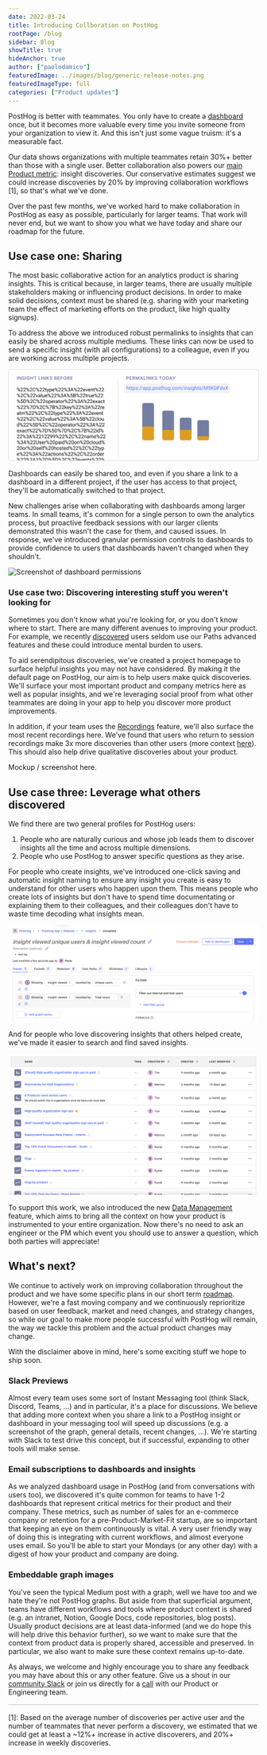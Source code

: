 ```yaml
---
date: 2022-03-24
title: Introducing Collboration on PostHog
rootPage: /blog
sidebar: Blog
showTitle: true
hideAnchor: true
author: ["paolodamico"]
featuredImage: ../images/blog/generic-release-notes.png
featuredImageType: full
categories: ["Product updates"]
---
```


PostHog is better with teammates. You only have to create a [dashboard](/docs/user-guides/dashboards) once, but it becomes more valuable every time you invite someone from your organization to view it. And this isn't just some vague truism: it's a measurable fact.

Our data shows organizations with multiple teammates retain 30%+ better than those with a single user. Better collaboration also powers our [main Product metric](https://github.com/handbook/product/metrics): insight discoveries. Our conservative estimates suggest we could increase discoveries by 20% by improving collaboration workflows [1], so that's what we've done.

Over the past few months, we've worked hard to make collaboration in PostHog as easy as possible, particularly for larger teams. That work will never end, but we want to show you what we have today and share our roadmap for the future.



## Use case one: Sharing

The most basic collaborative action for an analytics product is sharing insights. This is critical because, in larger teams, there are usually multiple stakeholders making or influencing product decisions. In order to make solid decisions, context must be shared (e.g. sharing with your marketing team the effect of marketing efforts on the product, like high quality signups).

To address the above we introduced robust permalinks to insights that can easily be shared across multiple mediums. These links can now be used to send a specific insight (with all configurations) to a colleague, even if you are working across multiple projects.


![Concept of how insight links changed to permalinks today](../images/blog/collaborating-on-posthog_1.png)


Dashboards can easily be shared too, and even if you share a link to a dashboard in a different project, if the user has access to that project, they'll be automatically switched to that project.

New challenges arise when collaborating with dashboards among larger teams. In small teams, it's common for a single person to own the analytics process, but proactive feedback sessions with our larger clients demonstrated this wasn't the case for them, and caused issues.  In response, we've introduced granular permission controls to dashboards to provide confidence to users that dashboards haven't changed when they shouldn't.


<img src="https://posthog-static-files.s3.us-east-2.amazonaws.com/Website-Assets/Array/1_33_0-dashboard-permissions.png" width="500" alt="Screenshot of dashboard permissions" />


### Use case two: Discovering interesting stuff you weren't looking for
Sometimes you don't know what you're looking for, or you don't know where to start. There are many different avenues to improving your product. For example, we recently [discovered](https://github.com/PostHog/posthog/pull/7973) users seldom use our Paths advanced features and these could introduce mental burden to users.

To aid serendipitous discoveries, we've created a project homepage to surface helpful insights you may not have considered. By making it the default page on PostHog, our aim is to help users make quick discoveries. We'll surface your most important product and company metrics here as well as popular insights, and we're leveraging social proof from what other teammates are doing in your app to help you discover more product improvements.

In addition, if your team uses the [Recordings](/product/session-recording) feature, we'll also surface the most recent recordings here. We've found that users who return to session recordings make 3x more discoveries than other users (more context [here](https://github.com/PostHog/posthog/issues/8595#issuecomment-1056916848)). This should also help drive qualitative discoveries about your product.


Mockup / screenshot here.


## Use case three: Leverage what others discovered
We find there are two general profiles for PostHog users:

1. People who are naturally curious and whose job leads them to discover insights all the time and across multiple dimensions.
2. People who use PostHog to answer specific questions as they arise. 

For people who create insights, we've introduced one-click saving and automatic insight naming to ensure any insight you create is easy to understand for other users who happen upon them. This means people who create lots of insights but don't have to spend time documentating or explaining them to their colleagues, and their colleagues don't have to waste time decoding what insights mean.

![Screenshot of automatic insight naming](../images/blog/collaborating-on-posthog_3.png)

And for people who love discovering insights that others helped create, we've made it easier to search and find saved insights.

![Screenshot of saved insights](../images/blog/collaborating-on-posthog_2.png)

To support this work, we also introduced the new [Data Management](link_to_blog_post_here) feature, which aims to bring all the context on how your product is instrumented to your entire organization. Now there's no need to ask an engineer or the PM which event you should use to answer a question, which both parties will appreciate!

## What's next?
We continue to actively work on improving collaboration throughout the product and we have some specific plans in our short term [roadmap](https://posthog.com/handbook/people/team-structure/team-app#roadmap). However, we're a fast moving company and we continuously reprioritize based on user feedback, market and need changes, and strategy changes, so while our goal to make more people successful with PostHog will remain, the way we tackle this problem and the actual product changes may change.

With the disclaimer above in mind, here's some exciting stuff we hope to ship soon. 
### Slack Previews

Almost every team uses some sort of Instant Messaging tool (think Slack, Discord, Teams, ...) and in particular, it's a place for discussions. We believe that adding more context when you share a link to a PostHog insight or dashboard in your messaging tool will speed up discussions (e.g. a screenshot of the graph, general details, recent changes, ...). We're starting with Slack to test drive this concept, but if successful, expanding to other tools will make sense.
 
### Email subscriptions to dashboards and insights
As we analyzed dashboard usage in PostHog (and from conversations with users too), we discovered it's quite common for teams to have 1-2 dashboards that represent critical metrics for their product and their company. These metrics, such as number of sales for an e-commerce company or retention for a pre-Product-Market-Fit startup, are so important that keeping an eye on them continuously is vital. A very user friendly way of doing this is integrating with current workflows, and almost everyone uses email. So you'll be able to start your Mondays (or any other day) with a digest of how your product and company are doing.


### Embeddable graph images

You've seen the typical Medium post with a graph, well we have too and we hate they're not PostHog graphs. But aside from that superficial argument, teams have different workflows and tools where product context is shared (e.g. an intranet, Notion, Google Docs, code repositories, blog posts). Usually product decisions are at least data-informed (and we do hope this will help drive this behavior further), so we want to make sure that the context from product data is properly shared, accessible and preserved. In particular, we also want to make sure these context remains up-to-date.


As always, we welcome and highly encourage you to share any feedback you may have about this or any other feature. Give us a shout in our [community Slack](/slack) or join us directly for a [call](https://calendly.com/posthog-feedback) with our Product or Engineering team.


<div style="border: 1px solid #D9D9D9; margin-bottom: 16px; margin-top: 16px;"></div>

[1]: Based on the average number of discoveries per active user and the number of teammates that never perform a discovery, we estimated that we could get at least a ~12%+ increase in active discoverers, and 20%+ increase in weekly discoveries.